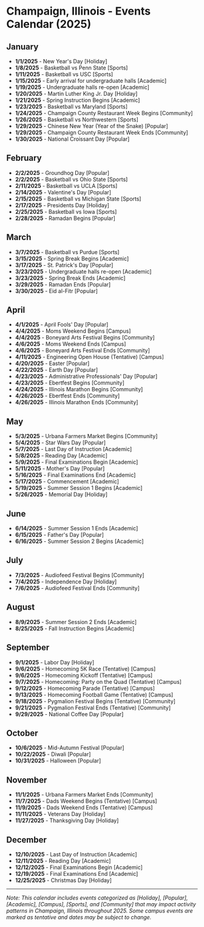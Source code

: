 # Champaign, Illinois - Events Calendar (2025)

## January
- **1/1/2025** - New Year's Day [Holiday]
- **1/8/2025** - Basketball vs Penn State [Sports]
- **1/11/2025** - Basketball vs USC [Sports]
- **1/15/2025** - Early arrival for undergraduate halls [Academic]
- **1/19/2025** - Undergraduate halls re-open [Academic]
- **1/20/2025** - Martin Luther King Jr. Day [Holiday]
- **1/21/2025** - Spring Instruction Begins [Academic]
- **1/23/2025** - Basketball vs Maryland [Sports]
- **1/24/2025** - Champaign County Restaurant Week Begins [Community]
- **1/26/2025** - Basketball vs Northwestern [Sports]
- **1/29/2025** - Chinese New Year (Year of the Snake) [Popular]
- **1/29/2025** - Champaign County Restaurant Week Ends [Community]
- **1/30/2025** - National Croissant Day [Popular]

## February
- **2/2/2025** - Groundhog Day [Popular]
- **2/2/2025** - Basketball vs Ohio State [Sports]
- **2/11/2025** - Basketball vs UCLA [Sports]
- **2/14/2025** - Valentine's Day [Popular]
- **2/15/2025** - Basketball vs Michigan State [Sports]
- **2/17/2025** - Presidents Day [Holiday]
- **2/25/2025** - Basketball vs Iowa [Sports]
- **2/28/2025** - Ramadan Begins [Popular]

## March
- **3/7/2025** - Basketball vs Purdue [Sports]
- **3/15/2025** - Spring Break Begins [Academic]
- **3/17/2025** - St. Patrick's Day [Popular]
- **3/23/2025** - Undergraduate halls re-open [Academic]
- **3/23/2025** - Spring Break Ends [Academic]
- **3/29/2025** - Ramadan Ends [Popular]
- **3/30/2025** - Eid al-Fitr [Popular]

## April
- **4/1/2025** - April Fools' Day [Popular]
- **4/4/2025** - Moms Weekend Begins [Campus]
- **4/4/2025** - Boneyard Arts Festival Begins [Community]
- **4/6/2025** - Moms Weekend Ends [Campus]
- **4/6/2025** - Boneyard Arts Festival Ends [Community]
- **4/11/2025** - Engineering Open House (Tentative) [Campus]
- **4/20/2025** - Easter [Popular]
- **4/22/2025** - Earth Day [Popular]
- **4/23/2025** - Administrative Professionals' Day [Popular]
- **4/23/2025** - Ebertfest Begins [Community]
- **4/24/2025** - Illinois Marathon Begins [Community]
- **4/26/2025** - Ebertfest Ends [Community]
- **4/26/2025** - Illinois Marathon Ends [Community]

## May
- **5/3/2025** - Urbana Farmers Market Begins [Community]
- **5/4/2025** - Star Wars Day [Popular]
- **5/7/2025** - Last Day of Instruction [Academic]
- **5/8/2025** - Reading Day [Academic]
- **5/9/2025** - Final Examinations Begin [Academic]
- **5/11/2025** - Mother's Day [Popular]
- **5/16/2025** - Final Examinations End [Academic]
- **5/17/2025** - Commencement [Academic]
- **5/19/2025** - Summer Session 1 Begins [Academic]
- **5/26/2025** - Memorial Day [Holiday]

## June
- **6/14/2025** - Summer Session 1 Ends [Academic]
- **6/15/2025** - Father's Day [Popular]
- **6/16/2025** - Summer Session 2 Begins [Academic]

## July
- **7/3/2025** - Audiofeed Festival Begins [Community]
- **7/4/2025** - Independence Day [Holiday]
- **7/6/2025** - Audiofeed Festival Ends [Community]

## August
- **8/9/2025** - Summer Session 2 Ends [Academic]
- **8/25/2025** - Fall Instruction Begins [Academic]

## September
- **9/1/2025** - Labor Day [Holiday]
- **9/6/2025** - Homecoming 5K Race (Tentative) [Campus]
- **9/6/2025** - Homecoming Kickoff (Tentative) [Campus]
- **9/7/2025** - Homecoming: Party on the Quad (Tentative) [Campus]
- **9/12/2025** - Homecoming Parade (Tentative) [Campus]
- **9/13/2025** - Homecoming Football Game (Tentative) [Campus]
- **9/18/2025** - Pygmalion Festival Begins (Tentative) [Community]
- **9/21/2025** - Pygmalion Festival Ends (Tentative) [Community]
- **9/29/2025** - National Coffee Day [Popular]

## October
- **10/6/2025** - Mid-Autumn Festival [Popular]
- **10/22/2025** - Diwali [Popular]
- **10/31/2025** - Halloween [Popular]

## November
- **11/1/2025** - Urbana Farmers Market Ends [Community]
- **11/7/2025** - Dads Weekend Begins (Tentative) [Campus]
- **11/9/2025** - Dads Weekend Ends (Tentative) [Campus]
- **11/11/2025** - Veterans Day [Holiday]
- **11/27/2025** - Thanksgiving Day [Holiday]

## December
- **12/10/2025** - Last Day of Instruction [Academic]
- **12/11/2025** - Reading Day [Academic]
- **12/12/2025** - Final Examinations Begin [Academic]
- **12/19/2025** - Final Examinations End [Academic]
- **12/25/2025** - Christmas Day [Holiday]

---

*Note: This calendar includes events categorized as [Holiday], [Popular], [Academic], [Campus], [Sports], and [Community] that may impact activity patterns in Champaign, Illinois throughout 2025. Some campus events are marked as tentative and dates may be subject to change.*